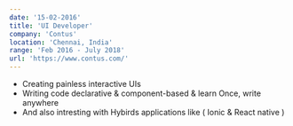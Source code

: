 ```yaml
---
date: '15-02-2016'
title: 'UI Developer'
company: 'Contus'
location: 'Chennai, India'
range: 'Feb 2016 - July 2018'
url: 'https://www.contus.com/'
---
```


- Creating painless interactive UIs
- Writing code declarative & component-based & learn Once, write anywhere
- And also intresting with Hybirds applications like ( Ionic & React native )
